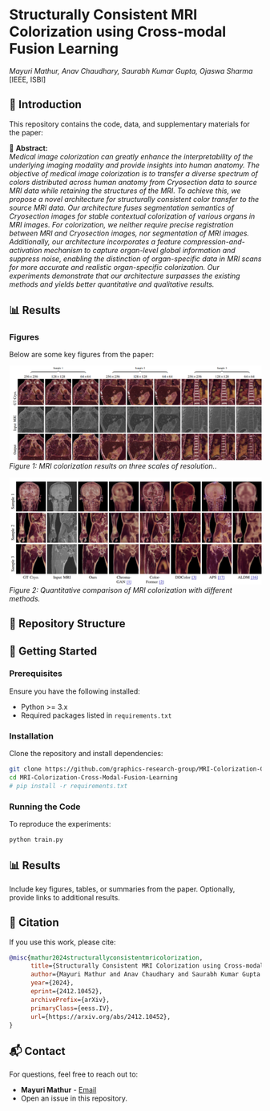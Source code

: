# Structurally Consistent MRI Colorization using Cross-modal Fusion Learning
_Mayuri Mathur, Anav Chaudhary, Saurabh Kumar Gupta, Ojaswa Sharma_  
[IEEE, ISBI]  

## 📄 Introduction
This repository contains the code, data, and supplementary materials for the paper:

📌 **Abstract:**  
_Medical image colorization can greatly enhance the interpretability of the underlying imaging modality and provide insights into human anatomy. The objective of medical image colorization is to transfer a diverse spectrum of colors distributed across human anatomy from Cryosection data to source MRI data while retaining the structures of the MRI. To achieve this, we propose a novel architecture for structurally consistent color transfer to the source MRI data. Our architecture fuses segmentation semantics of Cryosection images for stable contextual colorization of various organs in MRI images. For colorization, we neither require precise registration between MRI and Cryosection images, nor segmentation of MRI images. Additionally, our architecture incorporates a feature compression-and-activation mechanism to capture organ-level global information and suppress noise, enabling the distinction of organ-specific data in MRI scans for more accurate and realistic organ-specific colorization. Our experiments demonstrate that our architecture surpasses the existing methods and yields better quantitative and qualitative results._

## 📊 Results
### Figures
Below are some key figures from the paper:

![Figure 1](./results/multiresoutputs.png)
*Figure 1: MRI colorization results on three scales of resolution..*

![Figure 2](./results/Comparisons.png)
*Figure 2: Quantitative comparison of MRI colorization with different methods.*

<!-- ### Tables
Below are some key tables from the paper:

| Metric  | Value |
|---------|-------|
| SSIM | |
| MSSSIM | |
| FSIM  | |
| STSIM  |  | -->

## 📁 Repository Structure
<!-- ```
📂 project-root
├── 📜 paper.pdf                  # Final version of the paper
├── 📂 code                        # Source code for experiments/simulations
│   ├── script1.py
│   ├── script2.py
│   └── ...
├── 📂 data                        # Sample datasets or preprocessing scripts
├── 📂 results                     # Experimental results, figures, plots
├── 📂 models                      # Pretrained models (if applicable)
├── 📜 requirements.txt            # List of dependencies
├── 📜 README.md                   # This file
└── 📜 LICENSE                     # License information
``` -->

## 🚀 Getting Started
### Prerequisites
Ensure you have the following installed:
- Python >= 3.x
- Required packages listed in `requirements.txt`

### Installation
Clone the repository and install dependencies:
```bash
git clone https://github.com/graphics-research-group/MRI-Colorization-Cross-Modal-Fusion-Learning.git
cd MRI-Colorization-Cross-Modal-Fusion-Learning
# pip install -r requirements.txt
```

### Running the Code
To reproduce the experiments:
```bash
python train.py

```

## 📊 Results
Include key figures, tables, or summaries from the paper. Optionally, provide links to additional results.

## 📑 Citation
If you use this work, please cite:
```bibtex
@misc{mathur2024structurallyconsistentmricolorization,
      title={Structurally Consistent MRI Colorization using Cross-modal Fusion Learning}, 
      author={Mayuri Mathur and Anav Chaudhary and Saurabh Kumar Gupta and Ojaswa Sharma},
      year={2024},
      eprint={2412.10452},
      archivePrefix={arXiv},
      primaryClass={eess.IV},
      url={https://arxiv.org/abs/2412.10452}, 
}
```

## 📬 Contact
For questions, feel free to reach out to:
- **Mayuri Mathur** - [Email](mailto:mayurim@iiitd.ac.in)
- Open an issue in this repository.



